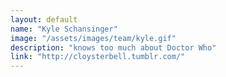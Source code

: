```yaml
---
layout: default
name: "Kyle Schansinger"
image: "/assets/images/team/kyle.gif"
description: "knows too much about Doctor Who"
link: "http://cloysterbell.tumblr.com/"
---
```

